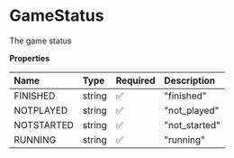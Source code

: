 # GameStatus

The game status

**Properties**

| Name       | Type   | Required | Description   |
| :--------- | :----- | :------- | :------------ |
| FINISHED   | string | ✅       | "finished"    |
| NOTPLAYED  | string | ✅       | "not_played"  |
| NOTSTARTED | string | ✅       | "not_started" |
| RUNNING    | string | ✅       | "running"     |

<!-- This file was generated by liblab | https://liblab.com/ -->
